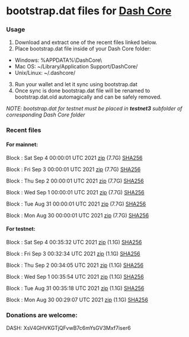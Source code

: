 # bootstrap.dat files for [Dash Core](https://github.com/dashpay/dash)

### Usage

1. Download and extract one of the recent files linked below.
2. Place bootstrap.dat file inside of your Dash Core folder:
 - Windows: %APPDATA%\DashCore\
 - Mac OS: ~/Library/Application Support/DashCore/
 - Unix/Linux: ~/.dashcore/
3. Run your wallet and let it sync using bootstrap.dat
4. Once sync is done bootstrap.dat file will be renamed to bootstrap.dat.old automagically and can be safely removed.

_NOTE: bootstrap.dat for testnet must be placed in **testnet3** subfolder of corresponding Dash Core folder_

### Recent files

#### For mainnet:

Block [](https://insight.dash.org/insight/block/): Sat Sep  4 00:00:01 UTC 2021 [zip](https://dash-bootstrap.ams3.digitaloceanspaces.com/mainnet/2021-09-04/bootstrap.dat.zip) (7.7G) [SHA256](https://dash-bootstrap.ams3.digitaloceanspaces.com/mainnet/2021-09-04/sha256.txt)

Block [](https://insight.dash.org/insight/block/): Fri Sep  3 00:00:01 UTC 2021 [zip](https://dash-bootstrap.ams3.digitaloceanspaces.com/mainnet/2021-09-03/bootstrap.dat.zip) (7.7G) [SHA256](https://dash-bootstrap.ams3.digitaloceanspaces.com/mainnet/2021-09-03/sha256.txt)

Block [](https://insight.dash.org/insight/block/): Thu Sep  2 00:00:01 UTC 2021 [zip](https://dash-bootstrap.ams3.digitaloceanspaces.com/mainnet/2021-09-02/bootstrap.dat.zip) (7.7G) [SHA256](https://dash-bootstrap.ams3.digitaloceanspaces.com/mainnet/2021-09-02/sha256.txt)

Block [](https://insight.dash.org/insight/block/): Wed Sep  1 00:00:01 UTC 2021 [zip](https://dash-bootstrap.ams3.digitaloceanspaces.com/mainnet/2021-09-01/bootstrap.dat.zip) (7.7G) [SHA256](https://dash-bootstrap.ams3.digitaloceanspaces.com/mainnet/2021-09-01/sha256.txt)

Block [](https://insight.dash.org/insight/block/): Tue Aug 31 00:00:01 UTC 2021 [zip](https://dash-bootstrap.ams3.digitaloceanspaces.com/mainnet/2021-08-31/bootstrap.dat.zip) (7.7G) [SHA256](https://dash-bootstrap.ams3.digitaloceanspaces.com/mainnet/2021-08-31/sha256.txt)

Block [](https://insight.dash.org/insight/block/): Mon Aug 30 00:00:01 UTC 2021 [zip](https://dash-bootstrap.ams3.digitaloceanspaces.com/mainnet/2021-08-30/bootstrap.dat.zip) (7.7G) [SHA256](https://dash-bootstrap.ams3.digitaloceanspaces.com/mainnet/2021-08-30/sha256.txt)


#### For testnet:

Block [](https://testnet-insight.dashevo.org/insight/block/): Sat Sep  4 00:35:32 UTC 2021 [zip](https://dash-bootstrap.ams3.digitaloceanspaces.com/testnet/2021-09-04/bootstrap.dat.zip) (1.1G) [SHA256](https://dash-bootstrap.ams3.digitaloceanspaces.com/testnet/2021-09-04/sha256.txt)

Block [](https://testnet-insight.dashevo.org/insight/block/): Fri Sep  3 00:32:34 UTC 2021 [zip](https://dash-bootstrap.ams3.digitaloceanspaces.com/testnet/2021-09-03/bootstrap.dat.zip) (1.1G) [SHA256](https://dash-bootstrap.ams3.digitaloceanspaces.com/testnet/2021-09-03/sha256.txt)

Block [](https://testnet-insight.dashevo.org/insight/block/): Thu Sep  2 00:34:05 UTC 2021 [zip](https://dash-bootstrap.ams3.digitaloceanspaces.com/testnet/2021-09-02/bootstrap.dat.zip) (1.1G) [SHA256](https://dash-bootstrap.ams3.digitaloceanspaces.com/testnet/2021-09-02/sha256.txt)

Block [](https://testnet-insight.dashevo.org/insight/block/): Wed Sep  1 00:35:54 UTC 2021 [zip](https://dash-bootstrap.ams3.digitaloceanspaces.com/testnet/2021-09-01/bootstrap.dat.zip) (1.1G) [SHA256](https://dash-bootstrap.ams3.digitaloceanspaces.com/testnet/2021-09-01/sha256.txt)

Block [](https://testnet-insight.dashevo.org/insight/block/): Tue Aug 31 00:35:18 UTC 2021 [zip](https://dash-bootstrap.ams3.digitaloceanspaces.com/testnet/2021-08-31/bootstrap.dat.zip) (1.1G) [SHA256](https://dash-bootstrap.ams3.digitaloceanspaces.com/testnet/2021-08-31/sha256.txt)

Block [](https://testnet-insight.dashevo.org/insight/block/): Mon Aug 30 00:29:07 UTC 2021 [zip](https://dash-bootstrap.ams3.digitaloceanspaces.com/testnet/2021-08-30/bootstrap.dat.zip) (1.1G) [SHA256](https://dash-bootstrap.ams3.digitaloceanspaces.com/testnet/2021-08-30/sha256.txt)


### Donations are welcome:

DASH: XsV4GHVKGTjQFvwB7c6mYsGV3Mxf7iser6

